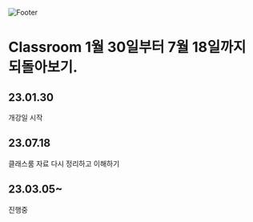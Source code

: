 ![Footer](https://capsule-render.vercel.app/api?type=waving&color=auto&height=200&section=footer)

# Classroom 1월 30일부터 7월 18일까지 되돌아보기.

## 23.01.30

개강일 시작

## 23.07.18

클래스룸 자료 다시 정리하고 이해하기

## 23.03.05~

진행중
